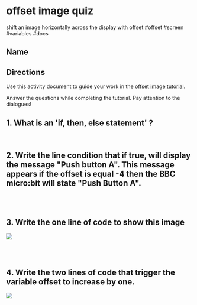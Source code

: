 # offset image quiz

shift an image horizontally across the display with offset #offset #screen  #variables #docs

## Name

## Directions

Use this activity document to guide your work in the [offset image tutorial](/microbit/lessons/offset-image/tutorial).

Answer the questions while completing the tutorial. Pay attention to the dialogues!

## 1. What is an 'if, then, else statement' ? 

<br/>

## 2. Write the line condition that if true, will display the message "Push button A". This message appears if the offset is equal -4 then the BBC micro:bit will state "Push Button A".

<br/>

<br/>

## 3. Write the one line of code to show this image

![](/static/mb/lessons/offset-image-0.png)

<br/>

<br/>

## 4. Write the two lines of code that trigger the variable offset to increase by one.

![](/static/mb/lessons/offset-image-1.png)

<br/>


